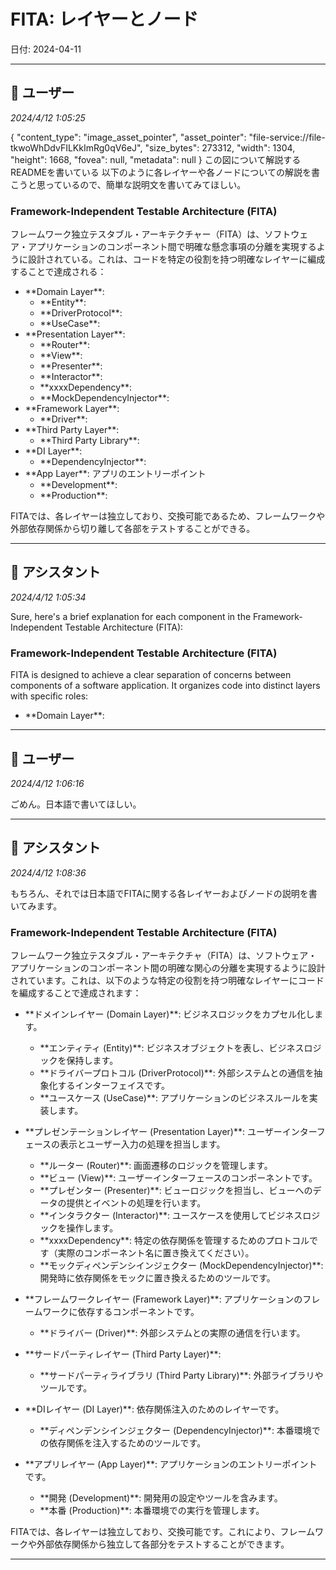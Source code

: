 # FITA: レイヤーとノード

日付: 2024-04-11

---

## 👤 ユーザー
*2024/4/12 1:05:25*

{
  "content\_type": "image\_asset\_pointer",
  "asset\_pointer": "file-service://file-tkwoWhDdvFILKkImRg0qV6eJ",
  "size\_bytes": 273312,
  "width": 1304,
  "height": 1668,
  "fovea": null,
  "metadata": null
}
この図について解説するREADMEを書いている
以下のように各レイヤーや各ノードについての解説を書こうと思っているので、簡単な説明文を書いてみてほしい。

### Framework-Independent Testable Architecture (FITA)

フレームワーク独立テスタブル・アーキテクチャー（FITA）は、ソフトウェア・アプリケーションのコンポーネント間で明確な懸念事項の分離を実現するように設計されている。これは、コードを特定の役割を持つ明確なレイヤーに編成することで達成される：

- \*\*Domain Layer\*\*: 
  - \*\*Entity\*\*: 
  - \*\*DriverProtocol\*\*: 
  - \*\*UseCase\*\*: 
- \*\*Presentation Layer\*\*: 
  - \*\*Router\*\*: 
  - \*\*View\*\*: 
  - \*\*Presenter\*\*: 
  - \*\*Interactor\*\*: 
  - \*\*xxxxDependency\*\*:
  - \*\*MockDependencyInjector\*\*: 
- \*\*Framework Layer\*\*: 
  - \*\*Driver\*\*: 
- \*\*Third Party Layer\*\*:
  - \*\*Third Party Library\*\*:
- \*\*DI Layer\*\*:
  - \*\*DependencyInjector\*\*: 
- \*\*App Layer\*\*: アプリのエントリーポイント
  - \*\*Development\*\*: 
  - \*\*Production\*\*: 

FITAでは、各レイヤーは独立しており、交換可能であるため、フレームワークや外部依存関係から切り離して各部をテストすることができる。

---

## 🤖 アシスタント
*2024/4/12 1:05:34*

Sure, here's a brief explanation for each component in the Framework-Independent Testable Architecture (FITA):

### Framework-Independent Testable Architecture (FITA)

FITA is designed to achieve a clear separation of concerns between components of a software application. It organizes code into distinct layers with specific roles:

- \*\*Domain Layer\*\*:

---

## 👤 ユーザー
*2024/4/12 1:06:16*

ごめん。日本語で書いてほしい。

---

## 🤖 アシスタント
*2024/4/12 1:08:36*

もちろん、それでは日本語でFITAに関する各レイヤーおよびノードの説明を書いてみます。

### Framework-Independent Testable Architecture (FITA)

フレームワーク独立テスタブル・アーキテクチャ（FITA）は、ソフトウェア・アプリケーションのコンポーネント間の明確な関心の分離を実現するように設計されています。これは、以下のような特定の役割を持つ明確なレイヤーにコードを編成することで達成されます：

- \*\*ドメインレイヤー (Domain Layer)\*\*: ビジネスロジックをカプセル化します。
  - \*\*エンティティ (Entity)\*\*: ビジネスオブジェクトを表し、ビジネスロジックを保持します。
  - \*\*ドライバープロトコル (DriverProtocol)\*\*: 外部システムとの通信を抽象化するインターフェイスです。
  - \*\*ユースケース (UseCase)\*\*: アプリケーションのビジネスルールを実装します。

- \*\*プレゼンテーションレイヤー (Presentation Layer)\*\*: ユーザーインターフェースの表示とユーザー入力の処理を担当します。
  - \*\*ルーター (Router)\*\*: 画面遷移のロジックを管理します。
  - \*\*ビュー (View)\*\*: ユーザーインターフェースのコンポーネントです。
  - \*\*プレゼンター (Presenter)\*\*: ビューロジックを担当し、ビューへのデータの提供とイベントの処理を行います。
  - \*\*インタラクター (Interactor)\*\*: ユースケースを使用してビジネスロジックを操作します。
  - \*\*xxxxDependency\*\*: 特定の依存関係を管理するためのプロトコルです（実際のコンポーネント名に置き換えてください）。
  - \*\*モックディペンデンシインジェクター (MockDependencyInjector)\*\*: 開発時に依存関係をモックに置き換えるためのツールです。

- \*\*フレームワークレイヤー (Framework Layer)\*\*: アプリケーションのフレームワークに依存するコンポーネントです。
  - \*\*ドライバー (Driver)\*\*: 外部システムとの実際の通信を行います。

- \*\*サードパーティレイヤー (Third Party Layer)\*\*:
  - \*\*サードパーティライブラリ (Third Party Library)\*\*: 外部ライブラリやツールです。

- \*\*DIレイヤー (DI Layer)\*\*: 依存関係注入のためのレイヤーです。
  - \*\*ディペンデンシインジェクター (DependencyInjector)\*\*: 本番環境での依存関係を注入するためのツールです。

- \*\*アプリレイヤー (App Layer)\*\*: アプリケーションのエントリーポイントです。
  - \*\*開発 (Development)\*\*: 開発用の設定やツールを含みます。
  - \*\*本番 (Production)\*\*: 本番環境での実行を管理します。

FITAでは、各レイヤーは独立しており、交換可能です。これにより、フレームワークや外部依存関係から独立して各部分をテストすることができます。

---
